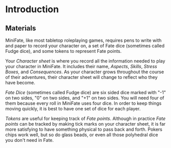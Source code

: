 # Introduction

## Materials

MiniFate, like most tabletop roleplaying games, requires pens to write with
and paper to record your character on, a set of Fate dice (sometimes called
Fudge dice), and some tokens to represent Fate points.

Your _Character sheet_ is where you record all the information needed to play
your character in MiniFate. It includes their name, _Aspects_, _Skills_,
_Stress Boxes_, and _Consequences_. As your character grows throughout the
course of their adventures, their character sheet will change to reflect who
they have become.  <!-- TODO: The previous sentence needs updating. -->

_Fate Dice_ (sometimes called Fudge dice) are six sided dice marked with "-1"
on two sides, "0" on two sides, and "+1" on two sides. You will need four of
them because every roll in MiniFate uses four dice. In order to keep things
moving quickly, it is best to have one set of dice for each player.

_Tokens_ are useful for keeping track of _Fate points_. Although in practice
_Fate points_ can be tracked by making tick marks on your character sheet, it
is far more satisfying to have something physical to pass back and forth.
Pokers chips work well, but so do glass beads, or even all those polyhedral
dice you don't need in Fate.
